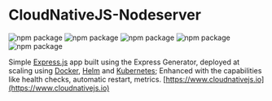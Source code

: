 # CloudNativeJS-Nodeserver

![npm package](https://img.shields.io/badge/Node.js-12.16.2-brightgreen.svg)
![npm package](https://img.shields.io/badge/Express.js-14.16.1-yellow.svg)
![npm package](https://img.shields.io/badge/Kubernetes-1.16.6-blue.svg)
![npm package](https://img.shields.io/badge/Docker-2.3.0.3-brightblue.svg)
![npm package](https://img.shields.io/badge/Helm-3.2.4-darkblue.svg)

Simple [Express.js](https://expressjs.com) app built using the Express Generator, deployed at scaling using [Docker](https://www.docker.com), [Helm](https://helm.sh) and [Kubernetes](https://kubernetes.io); 
Enhanced with the capabilities like health checks, automatic restart, metrics. [https://www.cloudnativejs.io](https://www.cloudnativejs.io)

